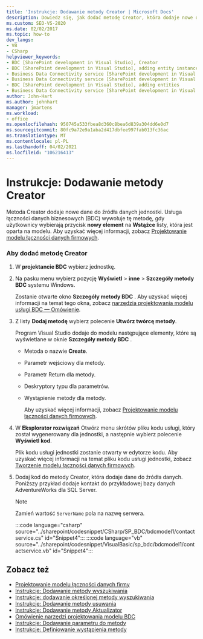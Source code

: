 ```yaml
---
title: 'Instrukcje: Dodawanie metody Creator | Microsoft Docs'
description: Dowiedz się, jak dodać metodę Creator, która dodaje nowe dane do źródła danych jednostki w usłudze łączności danych biznesowych (BDC) w programie SharePoint.
ms.custom: SEO-VS-2020
ms.date: 02/02/2017
ms.topic: how-to
dev_langs:
- VB
- CSharp
helpviewer_keywords:
- BDC [SharePoint development in Visual Studio], Creator
- BDC [SharePoint development in Visual Studio], adding entity instances
- Business Data Connectivity service [SharePoint development in Visual Studio], adding entities
- Business Data Connectivity service [SharePoint development in Visual Studio], adding entity instances
- BDC [SharePoint development in Visual Studio], adding entities
- Business Data Connectivity service [SharePoint development in Visual Studio], Creator
author: John-Hart
ms.author: johnhart
manager: jmartens
ms.workload:
- office
ms.openlocfilehash: 950745a533fbea8d360c8bea6d839a304dd6e0d7
ms.sourcegitcommit: 80fc9a72e9a1aba2d417dbfee997fab013fc36ac
ms.translationtype: MT
ms.contentlocale: pl-PL
ms.lasthandoff: 04/02/2021
ms.locfileid: "106216413"
---
```

# <a name="how-to-add-a-creator-method"></a>Instrukcje: Dodawanie metody Creator
  Metoda Creator dodaje nowe dane do źródła danych jednostki. Usługa łączności danych biznesowych (BDC) wywołuje tę metodę, gdy użytkownicy wybierają przycisk **nowy element** na **Wstążce** listy, która jest oparta na modelu. Aby uzyskać więcej informacji, zobacz [Projektowanie modelu łączności danych firmowych](../sharepoint/designing-a-business-data-connectivity-model.md).

### <a name="to-add-a-creator-method"></a>Aby dodać metodę Creator

1. W **projektancie BDC** wybierz jednostkę.

2. Na pasku menu wybierz pozycję **Wyświetl**  >  **inne**  > **Szczegóły metody BDC** systemu Windows.

    Zostanie otwarte okno **Szczegóły metody BDC** . Aby uzyskać więcej informacji na temat tego okna, zobacz [narzędzia projektowania modelu usługi BDC — Omówienie](../sharepoint/bdc-model-design-tools-overview.md).

3. Z listy **Dodaj metodę** wybierz polecenie **Utwórz twórcę metody**.

    Program Visual Studio dodaje do modelu następujące elementy, które są wyświetlane w oknie **Szczegóły metody BDC** .

   - Metoda o nazwie **Create**.

   - Parametr wejściowy dla metody.

   - Parametr Return dla metody.

   - Deskryptory typu dla parametrów.

   - Wystąpienie metody dla metody.

     Aby uzyskać więcej informacji, zobacz [Projektowanie modelu łączności danych firmowych](../sharepoint/designing-a-business-data-connectivity-model.md).

4. W **Eksplorator rozwiązań** Otwórz menu skrótów pliku kodu usługi, który został wygenerowany dla jednostki, a następnie wybierz polecenie **Wyświetl kod**.

    Plik kodu usługi jednostki zostanie otwarty w edytorze kodu. Aby uzyskać więcej informacji na temat pliku kodu usługi jednostki, zobacz [Tworzenie modelu łączności danych firmowych](../sharepoint/creating-a-business-data-connectivity-model.md).

5. Dodaj kod do metody Creator, która dodaje dane do źródła danych. Poniższy przykład dodaje kontakt do przykładowej bazy danych AdventureWorks dla SQL Server.

   > [!NOTE]
   > Zamień wartość `ServerName` pola na nazwę serwera.

    :::code language="csharp" source="../sharepoint/codesnippet/CSharp/SP_BDC/bdcmodel1/contactservice.cs" id="Snippet4":::
    :::code language="vb" source="../sharepoint/codesnippet/VisualBasic/sp_bdc/bdcmodel1/contactservice.vb" id="Snippet4":::

## <a name="see-also"></a>Zobacz też
- [Projektowanie modelu łączności danych firmy](../sharepoint/designing-a-business-data-connectivity-model.md)
- [Instrukcje: Dodawanie metody wyszukiwania](../sharepoint/how-to-add-a-finder-method.md)
- [Instrukcje: dodawanie określonej metody wyszukiwania](../sharepoint/how-to-add-a-specific-finder-method.md)
- [Instrukcje: Dodawanie metody usuwania](../sharepoint/how-to-add-a-deleter-method.md)
- [Instrukcje: Dodawanie metody Aktualizator](../sharepoint/how-to-add-an-updater-method.md)
- [Omówienie narzędzi projektowania modelu BDC](../sharepoint/bdc-model-design-tools-overview.md)
- [Instrukcje: Dodawanie parametru do metody](../sharepoint/how-to-add-a-parameter-to-a-method.md)
- [Instrukcje: Definiowanie wystąpienia metody](../sharepoint/how-to-define-a-method-instance.md)
